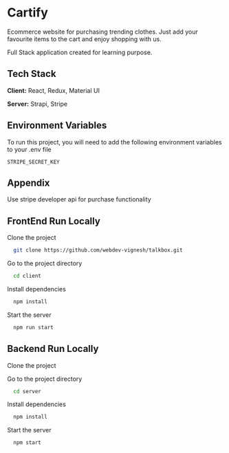 
# Cartify

Ecommerce website for purchasing trending clothes. Just add your favourite items to the cart and enjoy shopping with us.

Full Stack application created for learning purpose.

## Tech Stack

**Client:** React, Redux, Material UI

**Server:** Strapi, Stripe
## Environment Variables

To run this project, you will need to add the following environment variables to your .env file

`STRIPE_SECRET_KEY`


## Appendix

Use stripe developer api for purchase functionality
## FrontEnd Run Locally

Clone the project

```bash
  git clone https://github.com/webdev-vignesh/talkbox.git
```

Go to the project directory

```bash
  cd client
```

Install dependencies

```bash
  npm install
```

Start the server

```bash
  npm run start
```
## Backend Run Locally

Clone the project

Go to the project directory

```bash
  cd server
```

Install dependencies

```bash
  npm install
```

Start the server

```bash
  npm start
```

